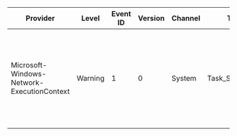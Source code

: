 Provider                                    |  Level    |  Event ID  |  Version  |  Channel  |  Task             |  Opcode          |  Keyword                |  Message
--------------------------------------------|-----------|------------|-----------|-----------|-------------------|------------------|-------------------------|----------------------------------------------------------------------------------------------------------------------------------------------------------------------
Microsoft-Windows-Network-ExecutionContext  |  Warning  |  1         |  0        |  System   |  Task_Scheduling  |  Opcode_Polling  |  Keyword_ExceededLimit  |  Nic {IfGuid} ({IfName}) executed more than {TimeWarningInSec} miliseconds continuously at DISPATCH for {ExceededCount} times in last {LastIntervalInSec} miliseconds